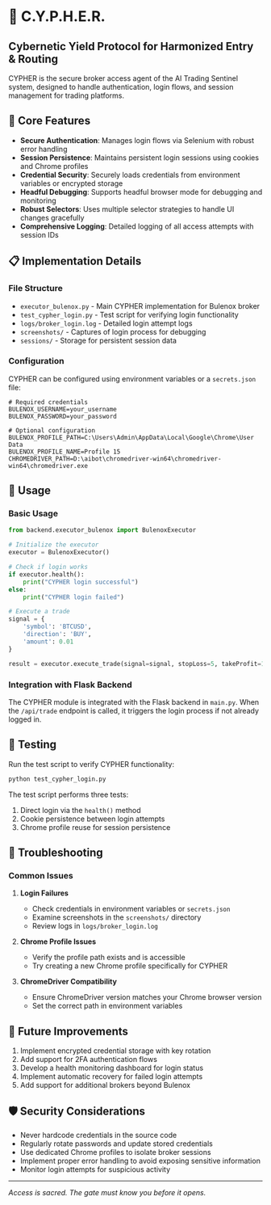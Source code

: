 # 🧠 C.Y.P.H.E.R.
## Cybernetic Yield Protocol for Harmonized Entry & Routing

CYPHER is the secure broker access agent of the AI Trading Sentinel system, designed to handle authentication, login flows, and session management for trading platforms.

## 🔐 Core Features

- **Secure Authentication**: Manages login flows via Selenium with robust error handling
- **Session Persistence**: Maintains persistent login sessions using cookies and Chrome profiles
- **Credential Security**: Securely loads credentials from environment variables or encrypted storage
- **Headful Debugging**: Supports headful browser mode for debugging and monitoring
- **Robust Selectors**: Uses multiple selector strategies to handle UI changes gracefully
- **Comprehensive Logging**: Detailed logging of all access attempts with session IDs

## 📋 Implementation Details

### File Structure

- `executor_bulenox.py` - Main CYPHER implementation for Bulenox broker
- `test_cypher_login.py` - Test script for verifying login functionality
- `logs/broker_login.log` - Detailed login attempt logs
- `screenshots/` - Captures of login process for debugging
- `sessions/` - Storage for persistent session data

### Configuration

CYPHER can be configured using environment variables or a `secrets.json` file:

```
# Required credentials
BULENOX_USERNAME=your_username
BULENOX_PASSWORD=your_password

# Optional configuration
BULENOX_PROFILE_PATH=C:\Users\Admin\AppData\Local\Google\Chrome\User Data
BULENOX_PROFILE_NAME=Profile 15
CHROMEDRIVER_PATH=D:\aibot\chromedriver-win64\chromedriver-win64\chromedriver.exe
```

## 🚀 Usage

### Basic Usage

```python
from backend.executor_bulenox import BulenoxExecutor

# Initialize the executor
executor = BulenoxExecutor()

# Check if login works
if executor.health():
    print("CYPHER login successful")
else:
    print("CYPHER login failed")

# Execute a trade
signal = {
    'symbol': 'BTCUSD',
    'direction': 'BUY',
    'amount': 0.01
}

result = executor.execute_trade(signal=signal, stopLoss=5, takeProfit=10)
```

### Integration with Flask Backend

The CYPHER module is integrated with the Flask backend in `main.py`. When the `/api/trade` endpoint is called, it triggers the login process if not already logged in.

## 🧪 Testing

Run the test script to verify CYPHER functionality:

```bash
python test_cypher_login.py
```

The test script performs three tests:
1. Direct login via the `health()` method
2. Cookie persistence between login attempts
3. Chrome profile reuse for session persistence

## 🔧 Troubleshooting

### Common Issues

1. **Login Failures**
   - Check credentials in environment variables or `secrets.json`
   - Examine screenshots in the `screenshots/` directory
   - Review logs in `logs/broker_login.log`

2. **Chrome Profile Issues**
   - Verify the profile path exists and is accessible
   - Try creating a new Chrome profile specifically for CYPHER

3. **ChromeDriver Compatibility**
   - Ensure ChromeDriver version matches your Chrome browser version
   - Set the correct path in environment variables

## 🔄 Future Improvements

1. Implement encrypted credential storage with key rotation
2. Add support for 2FA authentication flows
3. Develop a health monitoring dashboard for login status
4. Implement automatic recovery for failed login attempts
5. Add support for additional brokers beyond Bulenox

## 🛡️ Security Considerations

- Never hardcode credentials in the source code
- Regularly rotate passwords and update stored credentials
- Use dedicated Chrome profiles to isolate broker sessions
- Implement proper error handling to avoid exposing sensitive information
- Monitor login attempts for suspicious activity

---

*Access is sacred. The gate must know you before it opens.*